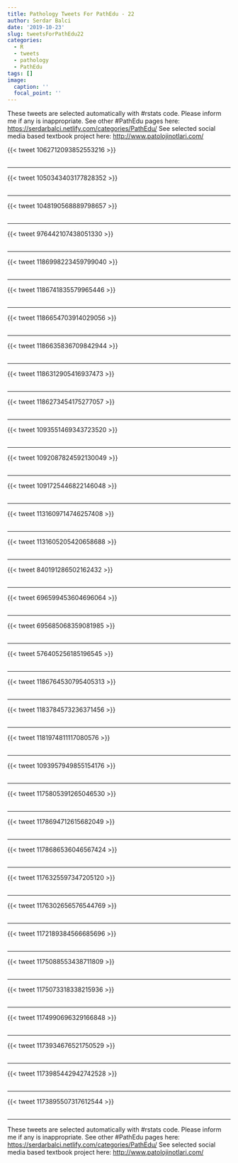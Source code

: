 ```yaml
---
title: Pathology Tweets For PathEdu - 22
author: Serdar Balci
date: '2019-10-23'
slug: tweetsForPathEdu22
categories:
  - R
  - tweets
  - pathology
  - PathEdu
tags: []
image:
  caption: ''
  focal_point: ''
---
```



These tweets are selected automatically with #rstats code. Please inform me if any is inappropriate.
See other #PathEdu pages here: https://serdarbalci.netlify.com/categories/PathEdu/ 
See selected social media based textbook project here: http://www.patolojinotlari.com/

{{< tweet 1062712093852553216 >}}
<br>
<br>
<hr>
{{< tweet 1050343403177828352 >}}
<br>
<br>
<hr>
{{< tweet 1048190568889798657 >}}
<br>
<br>
<hr>
{{< tweet 976442107438051330 >}}
<br>
<br>
<hr>
{{< tweet 1186998223459799040 >}}
<br>
<br>
<hr>
{{< tweet 1186741835579965446 >}}
<br>
<br>
<hr>
{{< tweet 1186654703914029056 >}}
<br>
<br>
<hr>
{{< tweet 1186635836709842944 >}}
<br>
<br>
<hr>
{{< tweet 1186312905416937473 >}}
<br>
<br>
<hr>
{{< tweet 1186273454175277057 >}}
<br>
<br>
<hr>
{{< tweet 1093551469343723520 >}}
<br>
<br>
<hr>
{{< tweet 1092087824592130049 >}}
<br>
<br>
<hr>
{{< tweet 1091725446822146048 >}}
<br>
<br>
<hr>
{{< tweet 1131609714746257408 >}}
<br>
<br>
<hr>
{{< tweet 1131605205420658688 >}}
<br>
<br>
<hr>
{{< tweet 840191286502162432 >}}
<br>
<br>
<hr>
{{< tweet 696599453604696064 >}}
<br>
<br>
<hr>
{{< tweet 695685068359081985 >}}
<br>
<br>
<hr>
{{< tweet 576405256185196545 >}}
<br>
<br>
<hr>
{{< tweet 1186764530795405313 >}}
<br>
<br>
<hr>
{{< tweet 1183784573236371456 >}}
<br>
<br>
<hr>
{{< tweet 1181974811117080576 >}}
<br>
<br>
<hr>
{{< tweet 1093957949855154176 >}}
<br>
<br>
<hr>
{{< tweet 1175805391265046530 >}}
<br>
<br>
<hr>
{{< tweet 1178694712615682049 >}}
<br>
<br>
<hr>
{{< tweet 1178686536046567424 >}}
<br>
<br>
<hr>
{{< tweet 1176325597347205120 >}}
<br>
<br>
<hr>
{{< tweet 1176302656576544769 >}}
<br>
<br>
<hr>
{{< tweet 1172189384566685696 >}}
<br>
<br>
<hr>
{{< tweet 1175088553438711809 >}}
<br>
<br>
<hr>
{{< tweet 1175073318338215936 >}}
<br>
<br>
<hr>
{{< tweet 1174990696329166848 >}}
<br>
<br>
<hr>
{{< tweet 1173934676521750529 >}}
<br>
<br>
<hr>
{{< tweet 1173985442942742528 >}}
<br>
<br>
<hr>
{{< tweet 1173895507317612544 >}}
<br>
<br>
<hr>


These tweets are selected automatically with #rstats code. Please inform me if any is inappropriate.
See other #PathEdu pages here: https://serdarbalci.netlify.com/categories/PathEdu/ 
See selected social media based textbook project here: http://www.patolojinotlari.com/

